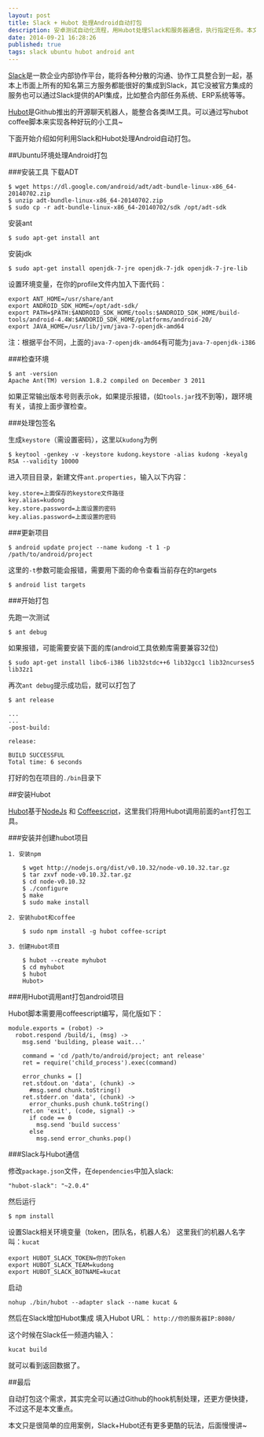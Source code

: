 ```yaml
---
layout: post
title: Slack + Hubot 处理Android自动打包
description: 安卓测试自动化流程，用Hubot处理Slack和服务器通信，执行指定任务。本文主要介绍自动打包处理。
date: 2014-09-21 16:28:26
published: true
tags: slack ubuntu hubot android ant
---
```


[Slack](http://slack.com)是一款企业内部协作平台，能将各种分散的沟通、协作工具整合到一起，基本上市面上所有的知名第三方服务都能很好的集成到Slack，其它没被官方集成的服务也可以通过Slack提供的API集成，比如整合内部任务系统、ERP系统等等。

[Hubot](http://github.com/github/hubot)是Github推出的开源聊天机器人，能整合各类IM工具。可以通过写hubot coffee脚本来实现各种好玩的小工具~


下面开始介绍如何利用Slack和Hubot处理Android自动打包。

##Ubuntu环境处理Android打包

###安装工具
下载ADT

```
$ wget https://dl.google.com/android/adt/adt-bundle-linux-x86_64-20140702.zip
$ unzip adt-bundle-linux-x86_64-20140702.zip
$ sudo cp -r adt-bundle-linux-x86_64-20140702/sdk /opt/adt-sdk
```

安装ant

```
$ sudo apt-get install ant
```

安装jdk

```
$ sudo apt-get install openjdk-7-jre openjdk-7-jdk openjdk-7-jre-lib
```

设置环境变量，在你的profile文件内加入下面代码：

```
export ANT_HOME=/usr/share/ant
export ANDROID_SDK_HOME=/opt/adt-sdk/
export PATH=$PATH:$ANDROID_SDK_HOME/tools:$ANDROID_SDK_HOME/build-tools/android-4.4W:$ANDORID_SDK_HOME/platforms/android-20/
export JAVA_HOME=/usr/lib/jvm/java-7-openjdk-amd64
```
注：根据平台不同，上面的`java-7-openjdk-amd64`有可能为`java-7-openjdk-i386`


###检查环境

```
$ ant -version
Apache Ant(TM) version 1.8.2 compiled on December 3 2011
```

如果正常输出版本号则表示ok，如果提示报错，(如`tools.jar`找不到等)，跟环境有关，请按上面步骤检查。


###处理包签名

生成`keystore`（需设置密码），这里以`kudong`为例

```
$ keytool -genkey -v -keystore kudong.keystore -alias kudong -keyalg RSA --validity 10000
```


进入项目目录，新建文件`ant.properties`，输入以下内容：

```
key.store=上面保存的keystore文件路径
key.alias=kudong
key.store.password=上面设置的密码
key.alias.password=上面设置的密码
```

###更新项目

```
$ android update project --name kudong -t 1 -p /path/to/android/project
```
这里的`-t`参数可能会报错，需要用下面的命令查看当前存在的targets

```
$ android list targets
```

###开始打包

先跑一次测试

```
$ ant debug
```

如果报错，可能需要安装下面的库(android工具依赖库需要兼容32位)

```
$ sudo apt-get install libc6-i386 lib32stdc++6 lib32gcc1 lib32ncurses5 lib32z1
```

再次`ant debug`提示成功后，就可以打包了

```
$ ant release

...
...
-post-build:

release:

BUILD SUCCESSFUL
Total time: 6 seconds

```

打好的包在项目的`./bin`目录下


##安装Hubot

[Hubot](http://github.com/github/hubot)基于[NodeJs](http://nodejs.org) 和 [Coffeescript](http://coffeescript.org)，这里我们将用Hubot调用前面的`ant`打包工具。

###安装并创建hubot项目

```
1. 安装npm
	
	$ wget http://nodejs.org/dist/v0.10.32/node-v0.10.32.tar.gz
	$ tar zxvf node-v0.10.32.tar.gz
	$ cd node-v0.10.32
	$ ./configure
	$ make
	$ sudo make install

2. 安装hubot和coffee
	
	$ sudo npm install -g hubot coffee-script
	
3. 创建Hubot项目
	
	$ hubot --create myhubot
	$ cd myhubot
	$ hubot
	Hubot>

```

###用Hubot调用ant打包android项目

Hubot脚本需要用coffeescript编写，简化版如下：

```
module.exports = (robot) ->
  robot.respond /build/i, (msg) ->
    msg.send 'building, please wait...'

    command = 'cd /path/to/android/project; ant release'
    ret = require('child_process').exec(command)

    error_chunks = []
    ret.stdout.on 'data', (chunk) ->
      #msg.send chunk.toString()
    ret.stderr.on 'data', (chunk) ->
      error_chunks.push chunk.toString()
    ret.on 'exit', (code, signal) ->
      if code == 0
        msg.send 'build success'
      else
        msg.send error_chunks.pop()
```


###Slack与Hubot通信

修改`package.json`文件，在`dependencies`中加入slack:
	
	"hubot-slack": "~2.0.4"

然后运行

	$ npm install
	
设置Slack相关环境变量（token，团队名，机器人名）
这里我们的机器人名字叫：`kucat`

	export HUBOT_SLACK_TOKEN=你的Token
	export HUBOT_SLACK_TEAM=kudong
	export HUBOT_SLACK_BOTNAME=kucat

启动

	nohup ./bin/hubot --adapter slack --name kucat &

然后在Slack增加Hubot集成
填入Hubot URL：
`http://你的服务器IP:8080/`

这个时候在Slack任一频道内输入：

	kucat build

就可以看到返回数据了。


##最后

自动打包这个需求，其实完全可以通过Github的hook机制处理，还更方便快捷，不过这不是本文重点。

本文只是很简单的应用案例，Slack+Hubot还有更多更酷的玩法，后面慢慢讲~

